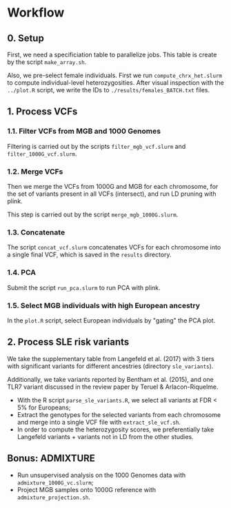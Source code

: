 # Workflow

## 0. Setup

First, we need a specificiation table to parallelize jobs. This table is create by the script `make_array.sh`.

Also, we pre-select female individuals. First we run `compute_chrx_het.slurm` to compute individual-level heterozygosities. After visual inspection with the `../plot.R` script, we write the IDs to `./results/females_BATCH.txt` files.


## 1. Process VCFs

### 1.1. Filter VCFs from MGB and 1000 Genomes

Filtering is carried out by the scripts `filter_mgb_vcf.slurm` and `filter_1000G_vcf.slurm`.

### 1.2. Merge VCFs

Then we merge the VCFs from 1000G and MGB for each chromosome, for the set of variants present in all VCFs (intersect), and run LD pruning with plink. 

This step is carried out by the script `merge_mgb_1000G.slurm`.

### 1.3. Concatenate

The script `concat_vcf.slurm` concatenates VCFs for each chromosome into a single final VCF, which is saved in the `results` directory.

### 1.4. PCA

Submit the script `run_pca.slurm` to run PCA with plink.

### 1.5. Select MGB individuals with high European ancestry

In the `plot.R` script, select European individuals by "gating" the PCA plot.


## 2. Process SLE risk variants

We take the supplementary table from Langefeld et al. (2017) with 3 tiers with significant variants for different ancestries (directory `sle_variants`).

Additionally, we take variants reported by Bentham et al. (2015), and one TLR7 variant discussed in the review paper by Teruel & Arlacon-Riquelme.

- With the R script `parse_sle_variants.R`, we select all variants at FDR < 5% for Europeans;
- Extract the genotypes for the selected variants from each chromosome and merge into a single VCF file with `extract_sle_vcf.sh`.
- In order to compute the heterozygosity scores, we preferentially take Langefeld variants + variants not in LD from the other studies.


## Bonus: ADMIXTURE

- Run unsupervised analysis on the 1000 Genomes data with `admixture_1000G_vc.slurm`;
- Project MGB samples onto 1000G reference with `admixture_projection.sh`.

